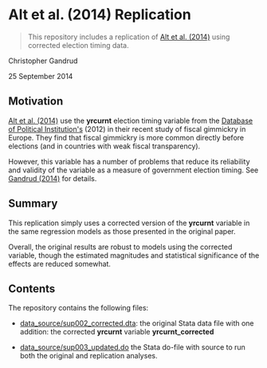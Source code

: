 Alt et al. (2014) Replication
==========================

> This repository includes a replication of [Alt et al. (2014)](http://dx.doi.org/10.1017/S0007123414000064)
using corrected election timing data.

Christopher Gandrud

25 September 2014

## Motivation

[Alt et al. (2014)](http://dx.doi.org/10.1017/S0007123414000064)
use the **yrcurnt** election timing variable from the
[Database of Political Institution's](http://go.worldbank.org/2EAGGLRZ40) (2012)
in their recent study of fiscal gimmickry in Europe. They find that fiscal
gimmickry is more common directly before elections (and in countries with weak fiscal transparency).

However, this variable has a number of problems that reduce its reliability and
validity of the variable as a measure of government election timing. See
[Gandrud (2014)](https://github.com/christophergandrud/yrcurnt_corrected)
for details.

## Summary

This replication simply uses a corrected version of the **yrcurnt** variable in the
same regression models as those presented in the original paper.

Overall, the original results are robust to models using the corrected variable,
though the estimated magnitudes and statistical significance of the effects are
reduced somewhat.

## Contents

The repository contains the following files:

- [data_source/sup002_corrected.dta](data_source/sup002_corrected.dta): the original
Stata data file with one addition: the corrected **yrcurnt** variable **yrcurnt_corrected**

- [data_source/sup003_updated.do](data_source/sup003_updated.do) the Stata do-file
with source to run both the original and replication analyses.

